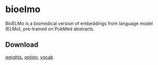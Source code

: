 # bioelmo
BioELMo is a biomedical version of embeddings from language model (ELMo), pre-trained on PubMed abstracts.

## Download
[weights](https://drive.google.com/file/d/1CHRd5YQrt3ys64WfJkJR1KX72-2CaT4I/view?usp=sharing), [option](https://drive.google.com/file/d/19sLZ1NhUtD_bMgTstSRWoVDx6Vm-T8Qt/view?usp=sharing), [vocab](https://drive.google.com/file/d/15cXEVoRhUQ9oBnHVFP3nx6GQozczgxgP/view?usp=sharing)
